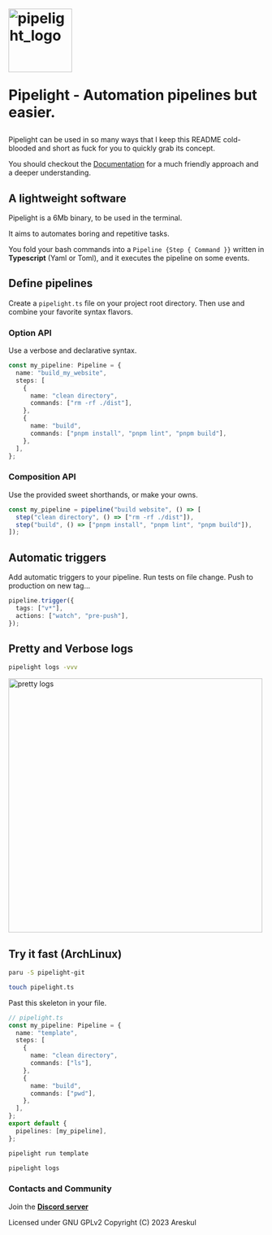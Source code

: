 <span>
<h1>
<img width="125px" alt="pipelight_logo" src="https://pipelight.dev/images/pipelight.png"/>
<p>Pipelight - Automation pipelines but easier.</p>
</h1>
</span>

Pipelight can be used in so many ways that I keep this README cold-blooded and short as fuck
for you to quickly grab its concept.

You should checkout the [Documentation](https://pipelight.dev) for a much friendly approach and a deeper understanding.

## A lightweight software

Pipelight is a 6Mb binary, to be used in the terminal.

It aims to automates boring and repetitive tasks.

You fold your bash commands into a `Pipeline {Step { Command }}` written in **Typescript** (Yaml or Toml),
and it executes the pipeline on some events.

## Define pipelines

Create a `pipelight.ts` file on your project root directory.
Then use and combine your favorite syntax flavors.

### Option API

Use a verbose and declarative syntax.

```ts
const my_pipeline: Pipeline = {
  name: "build_my_website",
  steps: [
    {
      name: "clean directory",
      commands: ["rm -rf ./dist"],
    },
    {
      name: "build",
      commands: ["pnpm install", "pnpm lint", "pnpm build"],
    },
  ],
};
```

### Composition API

Use the provided sweet shorthands, or make your owns.

```ts
const my_pipeline = pipeline("build website", () => [
  step("clean directory", () => ["rm -rf ./dist"]),
  step("build", () => ["pnpm install", "pnpm lint", "pnpm build"]),
]);
```

## Automatic triggers

Add automatic triggers to your pipeline.
Run tests on file change.
Push to production on new tag...

```ts
pipeline.trigger({
  tags: ["v*"],
  actions: ["watch", "pre-push"],
});
```

## Pretty and Verbose logs

```sh
pipelight logs -vvv
```

<img width="500px" alt="pretty logs" src="https://pipelight.dev/images/example_log_level_4.png"/>

## Try it fast (ArchLinux)

```sh
paru -S pipelight-git
```

```sh
touch pipelight.ts
```

Past this skeleton in your file.

```ts
// pipelight.ts
const my_pipeline: Pipeline = {
  name: "template",
  steps: [
    {
      name: "clean directory",
      commands: ["ls"],
    },
    {
      name: "build",
      commands: ["pwd"],
    },
  ],
};
export default {
  pipelines: [my_pipeline],
};
```

```sh
pipelight run template
```

```sh
pipelight logs
```

### Contacts and Community

Join the **[Discord server](https://discord.gg/swNRD3Xysz)**

Licensed under GNU GPLv2
Copyright (C) 2023 Areskul
